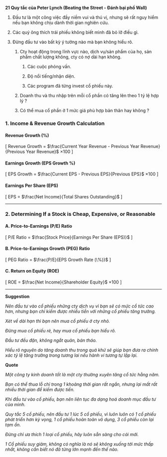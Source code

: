 **21 Quy tắc của Peter Lynch (Beating the Street - Đánh bại phố Wall)**

1. Đầu tư là một công việc đầy niềm vui và thú vị, nhưng sẽ rất nguy hiểm nếu bạn không chịu dành thời gian nghiên cứu.

2. Các quý ông thích trái phiếu không biết mình đã bỏ lỡ điều gì.

3. Đừng đầu tư vào bất kỳ ý tưởng nào mà bạn không hiểu rõ.
   
   1. Cty hoạt động trong lĩnh vực nào, dịch vụ/sản phẩm của họ, sản phẩm chất lượng không, cty có nợ dài hạn không.
      
      1. Các cuộc phỏng vấn.
      
      2. Độ nổi tiếng/nhận diện.
      
      3. Các program đã từng invest cổ phiếu này.
   
   2. Doanh thu và thu nhập trên mỗi cổ phần có tăng lên theo 1 tỷ lệ hợp lý ?
   
   3. Có thể mua cổ phần ở 1 mức giá phù hợp bản thân hay không ?





### 1. Income & Revenue Growth Calculation

#### **Revenue Growth (%)**

\[
Revenue Growth = 
$\frac{Current Year Revenue - Previous Year Revenue}{Previous Year Revenue}$
$\times 100$
\]

#### **Earnings Growth (EPS Growth %)**

\[
EPS Growth = 
$\frac{Current EPS - Previous EPS}{Previous EPS}$
$\times 100$
\]

#### **Earnings Per Share (EPS)**

\[
EPS = 
$\frac{Net Income}{Total Shares Outstanding}$
\]

---

### 2. Determining If a Stock is Cheap, Expensive, or Reasonable

#### **A. Price-to-Earnings (P/E) Ratio**

\[
P/E Ratio = 
$\frac{Stock Price}{Earnings Per Share (EPS)}$
\]

#### **B. Price-to-Earnings Growth (PEG) Ratio**

\[
PEG Ratio = 
$\frac{P/E}{EPS Growth Rate (\%)}$
\]

#### **C. Return on Equity (ROE)**

\[
ROE = 
$\frac{Net Income}{Shareholder Equity}$
$\times 100$
\]

---





**Suggestion**

*Nên đầu tư vào cổ phiếu những cty dịch vụ vì bạn sẽ có mức cổ tức cao hơn, nhưng bạn chỉ kiếm được nhiều tiền với những cổ phiếu tăng trưởng.*

*Xét về dài hạn thì bạn nên mua cổ phiếu ở cty nhỏ.*

*Đừng mua cổ phiếu rẻ, hay mua cổ phiếu bạn hiểu rõ.*

*Đầu tư đều đặn, không ngắt quản, bán tháo.*

*Hiểu rõ nguyên do tăng doanh thu trong quá khứ sẽ giúp bạn đưa ra chính xác tỷ lệ tăng trưởng trong tương lai nếu hành vi tương tự lặp lại.*



**Quote**

*Một công ty kinh doanh tốt là một cty thường xuyên tăng cổ tức hằng năm.*

*Bạn có thể thua lỗ chỉ trong 1 khoảng thời gian rất ngắn, nhưng lại mất rất nhiều thời gian để kiếm được tiền.*

*Khi đầu tư vào cổ phiếu, bạn nên liên tục đa dạng hoá doanh mục đầu tư của mình.*

*Quy tắc 5 cổ phiếu, nên đầu tư 1 lúc 5 cổ phiếu, vì luôn luôn có 1 cổ phiếu phát triển hơn kỳ vọng, 1 cổ phiếu hoàn toàn vô dụng, 3 cổ phiếu còn lại tạm ổn.*

*Đừng chỉ ưa thích 1 loại cổ phiếu, hãy luôn sẵn sàng cho cái mới.*

*1 Cổ phiếu suy giảm, không có nghĩa là nó sẽ không xuống tới mức thấp nhất, không cần biết nó đã từng lớn mạnh đến thế nào.*
